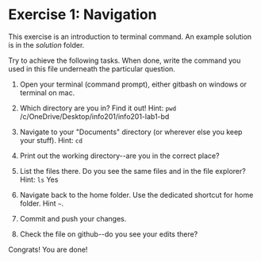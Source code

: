 # Exercise 1: Navigation

This exercise is an introduction to terminal command.
An example solution is in the _solution_ folder.

Try to achieve the following tasks.  When done, write the command you
used in this file underneath the particular question.

1. Open your terminal (command prompt), either gitbash on windows or
   terminal on mac.
   
2. Which directory are you in?  Find it out!  Hint: `pwd`
/c/OneDrive/Desktop/info201/info201-lab1-bd

3. Navigate to your "Documents" directory (or wherever else you keep
   your stuff).  Hint: `cd`
   
4. Print out the working directory--are you in the correct place?

5. List the files there.  Do you see the same files and in the file
   explorer?  Hint: `ls`
   Yes

6. Navigate back to the home folder.  Use the dedicated shortcut for
   home folder.  Hint `~`.

7. Commit and push your changes.

8. Check the file on github--do you see your edits there?

Congrats!  You are done!
